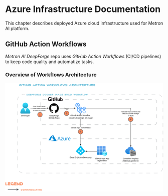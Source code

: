 # Azure Infrastructure Documentation

This chapter describes deployed Azure cloud infrastructure used for Metron AI platform.

## GitHub Action Workflows

*Metron AI DeepForge* repo uses *GitHub Action Workflows* (CI/CD pipelines) to keep code quality and automatize tasks.

### Overview of Workflows Architecture

![Deployed GitHub Action Workflows Architecture](../imgs/workflows_architecture.png)